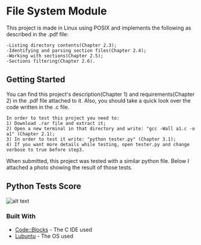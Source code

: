 # File System Module
This project is made in Linux using POSIX and implements the following as described in the .pdf file:
```
-Listing directory contents(Chapter 2.3);
-Identifying and parsing section files(Chapter 2.4);
-Working with sections(Chapter 2.5);
-Sections filtering(Chapter 2.6).
```

## Getting Started
You can find this project's description(Chapter 1) and requirements(Chapter 2) in the .pdf file attached to it. Also, you should take a quick look over the code written in the .c file.
```
In order to test this project you need to:
1) Download .rar file and extract it;
2) Open a new terminal in that directory and write: "gcc -Wall a1.c -o a1" (Chapter 2.1);
3) In order to test it write: "python tester.py" (Chapter 3.1);
4) If you want more details while testing, open tester.py and change verbose to true before step3.
```
When submitted, this project was tested with a similar python file. Below I attached a photo showing the result of those tests.

## Python Tests Score
![alt text](https://github.com/DanutGavrus/Photos/blob/master/1.%20File%20System%20Module.png)

### Built With
* [Code::Blocks](http://www.codeblocks.org/) - The C IDE used
* [Lubuntu](https://lubuntu.net/) - The OS used 